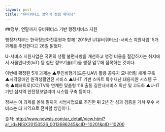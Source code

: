 ```yaml
---
layout: post
title: "유비쿼터스 영역이 점점 확대되"
---
```



##정부, 연말까지 유비쿼터스 기반 행정서비스 지원 

 
행정자치부는 한국정보화진흥원과 함께 '2015년 U(유비쿼터스)-서비스 지원사업' 5개 과제를 추진한다고 26일 밝혔다. 


U-서비스 지원사업은 국민의 생활 불편사항을 개선하고 행정 비용을 절감하자는 취지에서 사물인터넷(IoT) 등 첨단 정보기술(IT)을 행정 업무에 접목하는 것이다. 


이번에 확정된 5개 과제는 ▲무인비행기(드론·UAV) 활용 공유지 모니터링 체계 구축 ▲시각장애인 원격생활안전 서비스 ▲U-IT 기반 스마트 특수재난 대응지원 시스템 구축 ▲폐쇄회로(CC)TV와 연계한 맞춤형 119 출동 길안내서비스 확산 및 고도화 ▲U-IT 기반 섬지역 안전정보알리미 시스템 구축 등이다. 

정부는 이 과제를 올해 말까지 시범사업으로 추진한 뒤 2년 간 성과 검증을 거쳐 우수 서비스는 타 지역으로 전파할 방침이다. 

 
 
 
 
 
출처: http://www.newsis.com/ar_detail/view.html?ar_id=NISX20150526_0013686245&cID=10201&pID=10200

